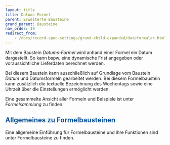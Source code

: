 ```yaml
---
layout: title
title: Datums-Formel
parent: Erweiterte Bausteine
grand_parent: Bausteine
nav_order: 19
redirect_from:
    - /docs/record-spec-settings/grand-child-expanded/dateformular.html
---
```


Mit dem Baustein _Datums-Formel_ wird anhand einer Formel ein Datum dargestellt.
So kann bspw. eine dynamische Frist angegeben oder voraussichtliche Lieferdaten berechnet werden.

Bei diesem Baustein kann ausschließlich auf Grundlage vom Baustein _Datum_ und Datumsformeln gearbeitet werden.
Bei diesem Formelbaustein kann zusätzlich die textuelle Bezeichnung des Wochentags sowie eine Uhrzeit über die Einstellungen ermöglicht werden.

Eine gesammelte Ansicht aller Formeln und Beispiele ist unter _Formelsammlung_ zu finden.

## <span style="color:#0b5394">Allgemeines zu Formelbausteinen</span>

Eine allgemeine Einführung für Formelbausteine und ihre Funktionen sind unter Formelbausteine zu finden.
